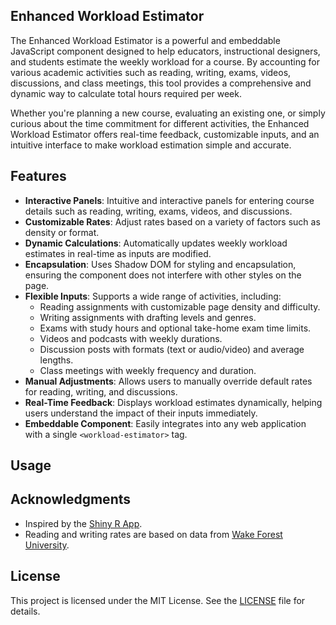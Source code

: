 ## Enhanced Workload Estimator 

The Enhanced Workload Estimator is a powerful and embeddable JavaScript component designed to help educators, instructional designers, and students estimate the weekly workload for a course. By accounting for various academic activities such as reading, writing, exams, videos, discussions, and class meetings, this tool provides a comprehensive and dynamic way to calculate total hours required per week. 

Whether you're planning a new course, evaluating an existing one, or simply curious about the time commitment for different activities, the Enhanced Workload Estimator offers real-time feedback, customizable inputs, and an intuitive interface to make workload estimation simple and accurate.

## Features
- **Interactive Panels**: Intuitive and interactive panels for entering course details such as reading, writing, exams, videos, and discussions.
- **Customizable Rates**: Adjust rates based on a variety of factors such as density or format.
- **Dynamic Calculations**: Automatically updates weekly workload estimates in real-time as inputs are modified.
- **Encapsulation**: Uses Shadow DOM for styling and encapsulation, ensuring the component does not interfere with other styles on the page.
- **Flexible Inputs**: Supports a wide range of activities, including:
  - Reading assignments with customizable page density and difficulty.
  - Writing assignments with drafting levels and genres.
  - Exams with study hours and optional take-home exam time limits.
  - Videos and podcasts with weekly durations.
  - Discussion posts with formats (text or audio/video) and average lengths.
  - Class meetings with weekly frequency and duration.
- **Manual Adjustments**: Allows users to manually override default rates for reading, writing, and discussions.
- **Real-Time Feedback**: Displays workload estimates dynamically, helping users understand the impact of their inputs immediately.
- **Embeddable Component**: Easily integrates into any web application with a single `<workload-estimator>` tag.

## Usage

## Acknowledgments

- Inspired by the [Shiny R App](https://shiny.justinesarey.com/wfuworkloadapp/).
- Reading and writing rates are based on data from [Wake Forest University](https://cat.wfu.edu/resources/workload/estimationdetails/).

## License

This project is licensed under the MIT License. See the [LICENSE](LICENSE) file for details.



